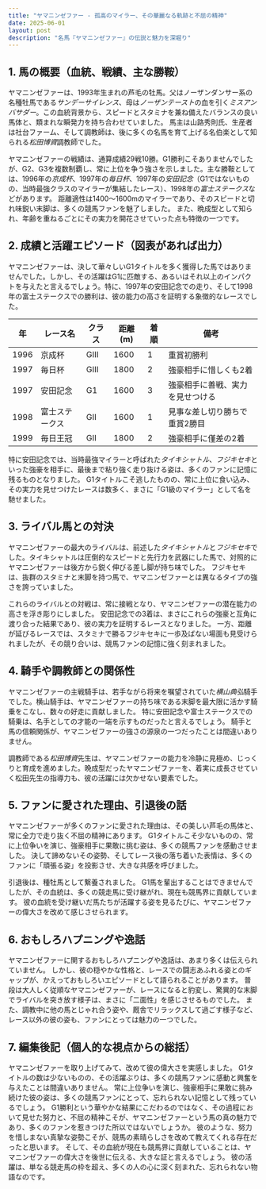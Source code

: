 ```yaml
---
title: "ヤマニンゼファー - 孤高のマイラー、その華麗なる軌跡と不屈の精神"
date: 2025-06-01
layout: post
description: "名馬『ヤマニンゼファー』の伝説と魅力を深堀り"
---
```


## 1. 馬の概要（血統、戦績、主な勝鞍）

ヤマニンゼファーは、1993年生まれの芦毛の牡馬。父はノーザンダンサー系の名種牡馬である*サンデーサイレンス*、母は*ノーザンテースト*の血を引く*ミスアンバサダー*。この血統背景から、スピードとスタミナを兼ね備えたバランスの良い馬体と、類まれな瞬発力を持ち合わせていました。  馬主は山路秀則氏、生産者は社台ファーム、そして調教師は、後に多くの名馬を育て上げる名伯楽として知られる*松田博資*調教師でした。

ヤマニンゼファーの戦績は、通算成績29戦10勝。G1勝利こそありませんでしたが、G2、G3を複数制覇し、常に上位を争う強さを示しました。主な勝鞍としては、1996年の*京成杯*、1997年の*毎日杯*、1997年の*安田記念*（G1ではないものの、当時最強クラスのマイラーが集結したレース）、1998年の*富士ステークス*などがあります。  距離適性は1400～1600mのマイラーであり、そのスピードと切れ味鋭い末脚は、多くの競馬ファンを魅了しました。  また、晩成型として知られ、年齢を重ねるごとにその実力を開花させていった点も特徴の一つです。


## 2. 成績と活躍エピソード（図表があれば出力）

ヤマニンゼファーは、決して華々しいG1タイトルを多く獲得した馬ではありませんでした。しかし、その活躍はG1に匹敵する、あるいはそれ以上のインパクトを与えたと言えるでしょう。特に、1997年の安田記念での走り、そして1998年の富士ステークスでの勝利は、彼の能力の高さを証明する象徴的なレースでした。

| 年 | レース名             | クラス | 距離(m) | 着順 | 備考                               |
|---|----------------------|-------|---------|------|------------------------------------|
| 1996 | 京成杯               | GIII  | 1600    | 1    | 重賞初勝利                         |
| 1997 | 毎日杯               | GIII  | 1800    | 2    | 強豪相手に惜しくも2着             |
| 1997 | 安田記念             | G1    | 1600    | 3    | 強豪相手に善戦、実力を見せつける   |
| 1998 | 富士ステークス         | GII   | 1600    | 1    | 見事な差し切り勝ちで重賞2勝目      |
| 1999 | 毎日王冠             | GII   | 1800    | 2    | 強豪相手に僅差の2着               |


特に安田記念では、当時最強マイラーと呼ばれた*タイキシャトル*、*フジキセキ*といった強豪を相手に、最後まで粘り強く走り抜ける姿は、多くのファンに記憶に残るものとなりました。  G1タイトルこそ逃したものの、常に上位に食い込み、その実力を見せつけたレースは数多く、まさに「G1級のマイラー」として名を馳せました。


## 3. ライバル馬との対決

ヤマニンゼファーの最大のライバルは、前述した*タイキシャトル*と*フジキセキ*でした。タイキシャトルは圧倒的なスピードと先行力を武器にした馬で、対照的にヤマニンゼファーは後方から鋭く伸びる差し脚が持ち味でした。  フジキセキは、抜群のスタミナと末脚を持つ馬で、ヤマニンゼファーとは異なるタイプの強さを誇っていました。

これらのライバルとの対戦は、常に接戦となり、ヤマニンゼファーの潜在能力の高さを浮き彫りにしました。  安田記念での3着は、まさにこれらの強豪と互角に渡り合った結果であり、彼の実力を証明するレースとなりました。  一方、距離が延びるレースでは、スタミナで勝るフジキセキに一歩及ばない場面も見受けられましたが、その競り合いは、競馬ファンの記憶に強く刻まれました。


## 4. 騎手や調教師との関係性

ヤマニンゼファーの主戦騎手は、若手ながら将来を嘱望されていた*横山典弘*騎手でした。横山騎手は、ヤマニンゼファーの持ち味である末脚を最大限に活かす騎乗をこなし、数々の好走に貢献しました。  特に安田記念や富士ステークスでの騎乗は、名手としての才能の一端を示すものだったと言えるでしょう。  騎手と馬の信頼関係が、ヤマニンゼファーの強さの源泉の一つだったことは間違いありません。

調教師である*松田博資*先生は、ヤマニンゼファーの能力を冷静に見極め、じっくりと育成を進めました。晩成型だったヤマニンゼファーを、着実に成長させていく松田先生の指導力も、彼の活躍には欠かせない要素でした。


## 5. ファンに愛された理由、引退後の話

ヤマニンゼファーが多くのファンに愛された理由は、その美しい芦毛の馬体と、常に全力で走り抜く不屈の精神にあります。  G1タイトルこそ少ないものの、常に上位争いを演じ、強豪相手に果敢に挑む姿は、多くの競馬ファンを感動させました。  決して諦めないその姿勢、そしてレース後の落ち着いた表情は、多くのファンに「頑張る姿」を投影させ、大きな共感を呼びました。

引退後は、種牡馬として繋養されました。  G1馬を輩出することはできませんでしたが、その血統は、多くの競走馬に受け継がれ、現在も競馬界に貢献しています。  彼の血統を受け継いだ馬たちが活躍する姿を見るたびに、ヤマニンゼファーの偉大さを改めて感じさせられます。


## 6. おもしろハプニングや逸話

ヤマニンゼファーに関するおもしろハプニングや逸話は、あまり多くは伝えられていません。  しかし、彼の穏やかな性格と、レースでの闘志あふれる姿とのギャップが、かえっておもしろいエピソードとして語られることがあります。  普段は大人しく従順なヤマニンゼファーが、レースになると豹変し、驚異的な末脚でライバルを突き放す様子は、まさに「二面性」を感じさせるものでした。  また、調教中に他の馬とじゃれ合う姿や、厩舎でリラックスして過ごす様子など、レース以外の彼の姿も、ファンにとっては魅力の一つでした。


## 7. 編集後記（個人的な視点からの総括）

ヤマニンゼファーを取り上げてみて、改めて彼の偉大さを実感しました。 G1タイトルの数は少ないものの、その活躍ぶりは、多くの競馬ファンに感動と興奮を与えたことは間違いありません。  常に上位争いを演じ、強豪相手に果敢に挑み続けた彼の姿は、多くの競馬ファンにとって、忘れられない記憶として残っているでしょう。  G1勝利という華やかな結果にこだわるのではなく、その過程において見せた努力と、不屈の精神こそが、ヤマニンゼファーという馬の真の魅力であり、多くのファンを惹きつけた所以ではないでしょうか。  彼のような、努力を惜しまない真摯な姿勢こそが、競馬の素晴らしさを改めて教えてくれる存在だったと思います。  そして、その血統が現在も競馬界に貢献していることは、ヤマニンゼファーの偉大さを後世に伝える、大きな証と言えるでしょう。  彼の活躍は、単なる競走馬の枠を超え、多くの人の心に深く刻まれた、忘れられない物語なのです。

